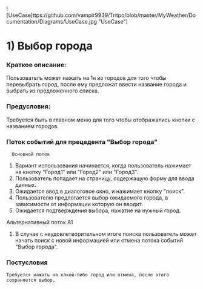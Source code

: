 ![UseCase]ttps://github.com/vampir9939/Tritpo/blob/master/MyWeather/Documentation/Diagrams/UseCase.jpg "UseCase")# 1) Выбор города###	Краткое описание:Пользователь может нажать на 1н из городов для того чтобы перевыбрать город, после ему предложат ввести название города и выбрать из предложенного списка.###	Предусловия:Требуется быть в главном меню для того чтобы отображались кнопки с названием городов.		###	Поток событий для прецедента "Выбор города"      Основной поток1. Вариант использования начинается, когда пользователь нажимает на кнопку "Город1" или "Город2" или "Город3".2. Пользователь попадает на страницу, содержащую форму для ввода данных.3. Ожидается ввод в диалоговое окно, и нажимает кнопку "поиск".4. Пользователю предлогается выбор ожидаемого города, в зависимости от информации 		которую он вводит.5. Ожидается подтверждения выбора, нажатие на нужный город.Альтернативный поток A11. В случае с неудовлетворительном итоге поиска пользователь может начать поиск с новой 		информацией или отмена потока событий "Выбор города".###	Постусловия	Требуется нажать на какой-либо город или отмена, после этого сохраняется выбор.